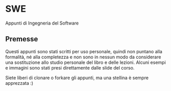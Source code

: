 # SWE
Appunti di Ingegneria del Software

## Premesse
Questi appunti sono stati scritti per uso personale, quindi non puntano alla formalità, né alla completezza e non sono in nessun modo da considerare una sostituzione allo studio personale del libro e delle lezioni. 
Alcuni esempi e immagini sono stati presi direttamente dalle slide del corso.

Siete liberi di clonare o forkare gli appunti, ma una stellina è sempre apprezzata :)